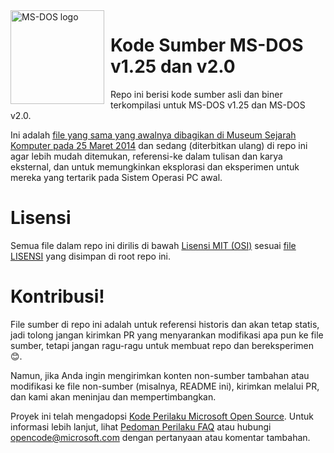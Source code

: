 <img width="150" height="150" align="left" style="float: left; margin: 0 10px 0 0;" alt="MS-DOS logo" src="https://github.com/Microsoft/MS-DOS/blob/master/msdos-logo.png">   

# Kode Sumber MS-DOS v1.25 dan v2.0
Repo ini berisi kode sumber asli dan biner terkompilasi untuk MS-DOS v1.25 dan MS-DOS v2.0.

Ini adalah [file yang sama yang awalnya dibagikan di Museum Sejarah Komputer pada 25 Maret 2014]( http://www.computerhistory.org/atchm/microsoft-ms-dos-early-source-code/) dan sedang (diterbitkan ulang) di repo ini agar lebih mudah ditemukan, referensi-ke dalam tulisan dan karya eksternal, dan untuk memungkinkan eksplorasi dan eksperimen untuk mereka yang tertarik pada Sistem Operasi PC awal.

# Lisensi
Semua file dalam repo ini dirilis di bawah [Lisensi MIT (OSI)](https://en.wikipedia.org/wiki/MIT_License) sesuai [file LISENSI](https://github.com/Microsoft/MS-DOS/blob/master/LICENSE.md) yang disimpan di root repo ini.

# Kontribusi!
File sumber di repo ini adalah untuk referensi historis dan akan tetap statis, jadi tolong jangan kirimkan PR yang menyarankan modifikasi apa pun ke file sumber, tetapi jangan ragu-ragu untuk membuat repo dan bereksperimen 😊.

Namun, jika Anda ingin mengirimkan konten non-sumber tambahan atau modifikasi ke file non-sumber (misalnya, README ini), kirimkan melalui PR, dan kami akan meninjau dan mempertimbangkan.

Proyek ini telah mengadopsi [Kode Perilaku Microsoft Open Source](https://opensource.microsoft.com/codeofconduct/). Untuk informasi lebih lanjut, lihat [Pedoman Perilaku FAQ](https://opensource.microsoft.com/codeofconduct/faq/) atau hubungi [opencode@microsoft.com](mailto:opencode@microsoft.com) dengan pertanyaan atau komentar tambahan.
